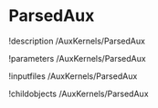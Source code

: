 <!-- MOOSE Documentation Stub: Remove this when content is added. -->

# ParsedAux
!description /AuxKernels/ParsedAux

!parameters /AuxKernels/ParsedAux

!inputfiles /AuxKernels/ParsedAux

!childobjects /AuxKernels/ParsedAux
